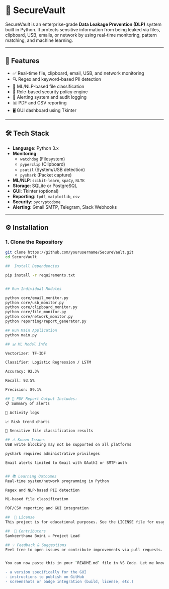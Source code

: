 # 🔐 SecureVault

SecureVault is an enterprise-grade **Data Leakage Prevention (DLP)** system built in Python. It protects sensitive information from being leaked via files, clipboard, USB, emails, or network by using real-time monitoring, pattern matching, and machine learning.

---

## 🚀 Features

- ✅ Real-time file, clipboard, email, USB, and network monitoring  
- 🔍 Regex and keyword-based PII detection  
- 🤖 ML/NLP-based file classification  
- 🔐 Role-based security policy engine  
- 🚨 Alerting system and audit logging  
- 📊 PDF and CSV reporting  
- 🖥️ GUI dashboard using Tkinter  

---

## 🛠️ Tech Stack

- **Language**: Python 3.x  
- **Monitoring**:  
  - `watchdog` (Filesystem)  
  - `pyperclip` (Clipboard)  
  - `psutil` (System/USB detection)  
  - `pyshark` (Packet capture)  
- **ML/NLP**: `scikit-learn`, `spaCy`, `NLTK`  
- **Storage**: SQLite or PostgreSQL  
- **GUI**: Tkinter (optional)  
- **Reporting**: `fpdf`, `matplotlib`, `csv`  
- **Security**: `pycryptodome`  
- **Alerting**: Gmail SMTP, Telegram, Slack Webhooks  

---

## ⚙️ Installation

### 1. Clone the Repository

```bash
git clone https://github.com/yourusername/SecureVault.git
cd SecureVault

##  Install Dependencies

pip install -r requirements.txt


## Run Individual Modules

python core/email_monitor.py
python core/usb_monitor.py
python core/clipboard_monitor.py
python core/file_monitor.py
python core/network_monitor.py
python reporting/report_generator.py

## Run Main Application
python main.py

## 📊 ML Model Info

Vectorizer: TF-IDF

Classifier: Logistic Regression / LSTM

Accuracy: 92.3%

Recall: 93.5%

Precision: 89.1%

## 🧾 PDF Report Output Includes:
📋 Summary of alerts

📁 Activity logs

📈 Risk trend charts

🔐 Sensitive file classification results

## ⚠️ Known Issues
USB write blocking may not be supported on all platforms

pyshark requires administrative privileges

Email alerts limited to Gmail with OAuth2 or SMTP-auth


## 📚 Learning Outcomes
Real-time system/network programming in Python

Regex and NLP-based PII detection

ML-based file classification

PDF/CSV reporting and GUI integration

##  📄 License
This project is for educational purposes. See the LICENSE file for usage terms.

##  👥 Contributors
Sankeerthana Boini – Project Lead

## 💡 Feedback & Suggestions
Feel free to open issues or contribute improvements via pull requests.


You can now paste this in your `README.md` file in VS Code. Let me know if you'd like:

- a version specifically for the GUI
- instructions to publish on GitHub
- screenshots or badge integration (build, license, etc.)













